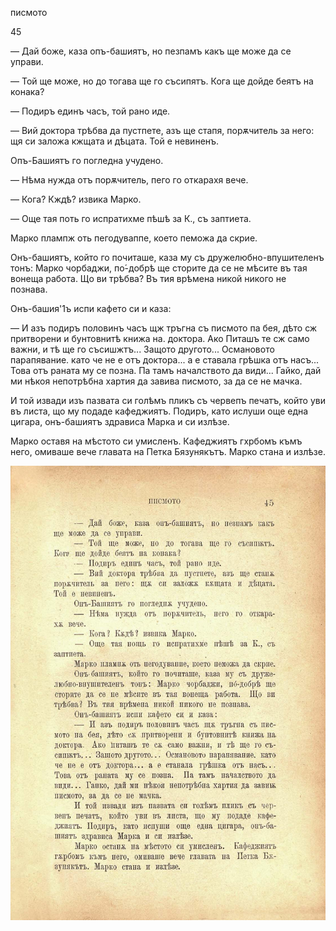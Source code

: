 ﻿писмото

45

— Дай боже, каза опъ-башиятъ, но пезпамъ какъ ще може да се управи.

— Той ще може, но до тогава ще го съсипятъ. Кога ще дойде беятъ на конака?

— Подиръ единъ часъ, той рано иде.

— Вий доктора трѣбва да пустпете, азъ ще стапя, порѫчитель за него: щя си заложа кжщата и дѣцата. Той е невиненъ.

Опъ-Башиятъ го погледна учудено.

— Нѣма нужда отъ порѫчитель, пего го откарахя вече.

— Кога? Кждѣ? извика Марко.

— Още тая поть го испратихме пѣшѣ за К., съ заптиета.

Марко плампж оть пегодуваппе, което пеможа да скрие.

Онъ-башиятъ, който го почиташе, каза му съ дружелюбно-впушителенъ тонъ: Марко чорбаджи, по́-добрѣ ще сторите да се не мѣсите въ тая вонеща работа. Що ви трѣбва? Въ тия врѣмена никой никого не познава.

Онъ-башия'1ъ испи кафето си и каза:

— И азъ подиръ половинъ часъ щж тръгна съ писмото па бея, дѣто сж притворени и бунтовнитѣ книжа на. доктора. Ако Питашъ те сж само важни, и тѣ ще го съсишжтъ... Защото другото... Османовото парапявание. като че не е отъ доктора... а е ставала грѣшка отъ насъ... Това отъ раната му се позна. Па тамъ началството да види... Гайко, дай ми нѣкоя непотрѣбна хартия да завива писмото, за да се не мачка.

И той извади изъ пазвата си голѣмъ пликъ съ червепъ печатъ, който уви въ листа, що му подаде кафеджиятъ. Подиръ, като ислуши още една цигара, онъ-башиятъ здрависа Марка и си излѣзе.

Марко оставя на мѣстото си умисленъ. Кафеджиятъ гхрбомъ къмъ него, омиваше вече главата на Петка Бязунякътъ. Марко стана и излѣзе.

![original](../images/056.jpg)

